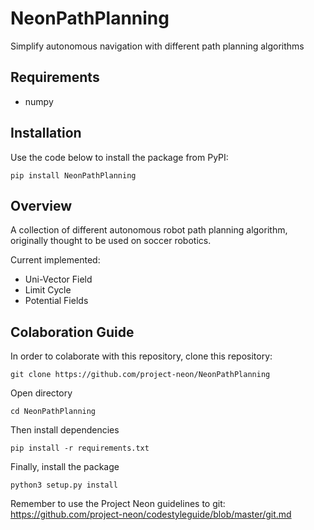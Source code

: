 # NeonPathPlanning
Simplify autonomous navigation with different path planning algorithms


## Requirements
- numpy


## Installation
Use the code below to install the package from PyPI:

`pip install NeonPathPlanning`


## Overview
A collection of different autonomous robot path planning algorithm, originally thought to be used on soccer robotics.

Current implemented:
* Uni-Vector Field
* Limit Cycle
* Potential Fields

## Colaboration Guide
In order to colaborate with this repository, clone this repository:

`git clone https://github.com/project-neon/NeonPathPlanning`

Open directory

`cd NeonPathPlanning`

Then install dependencies

`pip install -r requirements.txt`

Finally, install the package

`python3 setup.py install`


Remember to use the Project Neon guidelines to git:
https://github.com/project-neon/codestyleguide/blob/master/git.md
